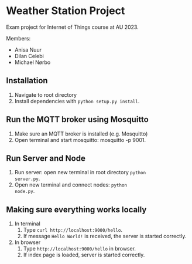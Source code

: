 # Weather Station Project

Exam project for Internet of Things course at AU 2023.

Members:
- Anisa Nuur
- Dilan Celebi
- Michael Nørbo

## Installation
1) Navigate to root directory
1) Install dependencies with <code>python setup.py install</code>.

## Run the MQTT broker using Mosquitto
1) Make sure an MQTT broker is installed (e.g. Mosquitto)
2) Open terminal and start mosquitto: </code>mosquitto -p 9001</code>.

## Run Server and Node
1) Run server: open new terminal in root directory <code>python server.py</code>.
2) Open new terminal and connect nodes: <code>python node.py</code>.

## Making sure everything works locally
1) In terminal
   1) Type <code>curl http://localhost:9000/hello</code>.
   2) If message <code>Hello World!</code> is received, the server is started correctly.
2) In browser
   1) Type <code>http://localhost:9000/hello</code> in browser.
   2) If index page is loaded, server is started correctly.